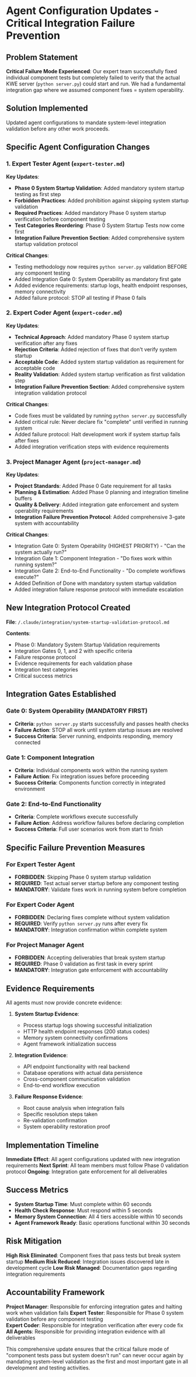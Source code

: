 # Agent Configuration Updates - Critical Integration Failure Prevention

## Problem Statement

**Critical Failure Mode Experienced**: Our expert team successfully fixed individual component tests but completely failed to verify that the actual KWE server (`python server.py`) could start and run. We had a fundamental integration gap where we assumed component fixes = system operability.

## Solution Implemented

Updated agent configurations to mandate system-level integration validation before any other work proceeds.

## Specific Agent Configuration Changes

### 1. Expert Tester Agent (`expert-tester.md`)

**Key Updates**:
- **Phase 0 System Startup Validation**: Added mandatory system startup testing as first step
- **Forbidden Practices**: Added prohibition against skipping system startup validation  
- **Required Practices**: Added mandatory Phase 0 system startup verification before component testing
- **Test Categories Reordering**: Phase 0 System Startup Tests now come first
- **Integration Failure Prevention Section**: Added comprehensive system startup validation protocol

**Critical Changes**:
- Testing methodology now requires `python server.py` validation BEFORE any component testing
- Added Integration Gate 0: System Operability as mandatory first gate
- Added evidence requirements: startup logs, health endpoint responses, memory connectivity
- Added failure protocol: STOP all testing if Phase 0 fails

### 2. Expert Coder Agent (`expert-coder.md`)

**Key Updates**:
- **Technical Approach**: Added mandatory Phase 0 system startup verification after any fixes
- **Rejection Criteria**: Added rejection of fixes that don't verify system startup
- **Acceptable Code**: Added system startup validation as requirement for acceptable code
- **Reality Validation**: Added system startup verification as first validation step
- **Integration Failure Prevention Section**: Added comprehensive system integration validation protocol

**Critical Changes**:
- Code fixes must be validated by running `python server.py` successfully
- Added critical rule: Never declare fix "complete" until verified in running system
- Added failure protocol: Halt development work if system startup fails after fixes
- Added integration verification steps with evidence requirements

### 3. Project Manager Agent (`project-manager.md`)

**Key Updates**:
- **Project Standards**: Added Phase 0 Gate requirement for all tasks
- **Planning & Estimation**: Added Phase 0 planning and integration timeline buffers
- **Quality & Delivery**: Added integration gate enforcement and system operability requirements
- **Integration Failure Prevention Protocol**: Added comprehensive 3-gate system with accountability

**Critical Changes**:
- Integration Gate 0: System Operability (HIGHEST PRIORITY) - "Can the system actually run?"
- Integration Gate 1: Component Integration - "Do fixes work within running system?"
- Integration Gate 2: End-to-End Functionality - "Do complete workflows execute?"
- Added Definition of Done with mandatory system startup validation
- Added integration failure response protocol with immediate escalation

## New Integration Protocol Created

**File**: `/.claude/integration/system-startup-validation-protocol.md`

**Contents**:
- Phase 0: Mandatory System Startup Validation requirements
- Integration Gates 0, 1, and 2 with specific criteria
- Failure response protocol
- Evidence requirements for each validation phase
- Integration test categories
- Critical success metrics

## Integration Gates Established

### Gate 0: System Operability (MANDATORY FIRST)
- **Criteria**: `python server.py` starts successfully and passes health checks
- **Failure Action**: STOP all work until system startup issues are resolved
- **Success Criteria**: Server running, endpoints responding, memory connected

### Gate 1: Component Integration
- **Criteria**: Individual components work within the running system
- **Failure Action**: Fix integration issues before proceeding
- **Success Criteria**: Components function correctly in integrated environment

### Gate 2: End-to-End Functionality
- **Criteria**: Complete workflows execute successfully
- **Failure Action**: Address workflow failures before declaring completion
- **Success Criteria**: Full user scenarios work from start to finish

## Specific Failure Prevention Measures

### For Expert Tester Agent
- **FORBIDDEN**: Skipping Phase 0 system startup validation
- **REQUIRED**: Test actual server startup before any component testing
- **MANDATORY**: Validate fixes work in running system before completion

### For Expert Coder Agent
- **FORBIDDEN**: Declaring fixes complete without system validation
- **REQUIRED**: Verify `python server.py` runs after every fix
- **MANDATORY**: Integration confirmation within complete system

### For Project Manager Agent
- **FORBIDDEN**: Accepting deliverables that break system startup
- **REQUIRED**: Phase 0 validation as first task in every sprint
- **MANDATORY**: Integration gate enforcement with accountability

## Evidence Requirements

All agents must now provide concrete evidence:

1. **System Startup Evidence**:
   - Process startup logs showing successful initialization
   - HTTP health endpoint responses (200 status codes)
   - Memory system connectivity confirmations
   - Agent framework initialization success

2. **Integration Evidence**:
   - API endpoint functionality with real backend
   - Database operations with actual data persistence
   - Cross-component communication validation
   - End-to-end workflow execution

3. **Failure Response Evidence**:
   - Root cause analysis when integration fails
   - Specific resolution steps taken
   - Re-validation confirmation
   - System operability restoration proof

## Implementation Timeline

**Immediate Effect**: All agent configurations updated with new integration requirements
**Next Sprint**: All team members must follow Phase 0 validation protocol
**Ongoing**: Integration gate enforcement for all deliverables

## Success Metrics

- **System Startup Time**: Must complete within 60 seconds
- **Health Check Response**: Must respond within 5 seconds  
- **Memory System Connection**: All 4 tiers accessible within 10 seconds
- **Agent Framework Ready**: Basic operations functional within 30 seconds

## Risk Mitigation

**High Risk Eliminated**: Component fixes that pass tests but break system startup
**Medium Risk Reduced**: Integration issues discovered late in development cycle
**Low Risk Managed**: Documentation gaps regarding integration requirements

## Accountability Framework

**Project Manager**: Responsible for enforcing integration gates and halting work when validation fails
**Expert Tester**: Responsible for Phase 0 system validation before any component testing  
**Expert Coder**: Responsible for integration verification after every code fix
**All Agents**: Responsible for providing integration evidence with all deliverables

This comprehensive update ensures that the critical failure mode of "component tests pass but system doesn't run" can never occur again by mandating system-level validation as the first and most important gate in all development and testing activities.